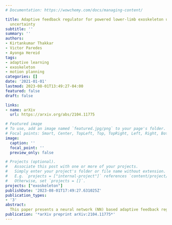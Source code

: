 ```yaml
---
# Documentation: https://wowchemy.com/docs/managing-content/

title: Adaptive feedback regulator for powered lower-limb exoskeleton under model
  uncertainty
subtitle: ''
summary: ''
authors:
- Kirtankumar Thakkar
- Victor Paredes
- Ayonga Hereid
tags: 
- adaptive learning
- exoskeleton
- motion planning
categories: []
date: '2021-01-01'
lastmod: 2023-08-01T13:49:27-04:00
featured: false
draft: false

links:
- name: arXiv
  url: https://arxiv.org/abs/2104.11775

# Featured image
# To use, add an image named `featured.jpg/png` to your page's folder.
# Focal points: Smart, Center, TopLeft, Top, TopRight, Left, Right, BottomLeft, Bottom, BottomRight.
image:
  caption: ''
  focal_point: ''
  preview_only: false

# Projects (optional).
#   Associate this post with one or more of your projects.
#   Simply enter your project's folder or file name without extension.
#   E.g. `projects = ["internal-project"]` references `content/project/deep-learning/index.md`.
#   Otherwise, set `projects = []`.
projects: ["exoskeleton"]
publishDate: '2023-08-01T17:49:27.631025Z'
publication_types:
- '3'
abstract: 
  This paper presents a neural network (NN) based adaptive feedback regulator to ensure the lateral and longitudinal stability and regulate the desired walking velocity of a lower-limb exoskeleton under model uncertainty. The traditional model-based controllers for lower-limb exoskeletons often fail to stabilize the robot or accurately track the desired behaviors under model uncertainties or external disturbances. This paper proposes a neural network (NN) based online adaptive regulator that compensates for the unknown changes in model parameters and external disturbances by modifying the nominal joint trajectory. A gradient descent-based delta rule is implemented to update the weights of a single layer NN, which can be efficiently performed online by design. We demonstrate the performance of the presented regulator on ATALANTE, a fully actuated lower limb exoskeleton designed for paraplegic patients. The simulation results show that the proposed approach noticeably improves stability and the tracking performance of the system, despite significant changes in model parameters and large adversarial pushes.
publication: '*arXiv preprint arXiv:2104.11775*'
---
```

